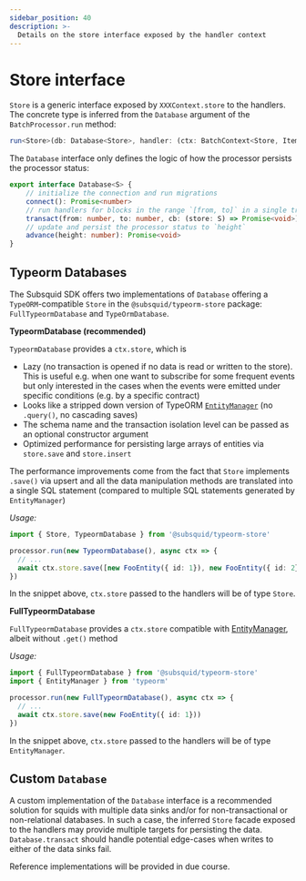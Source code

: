```yaml
---
sidebar_position: 40
description: >-
  Details on the store interface exposed by the handler context
---
```


# Store interface

`Store` is a generic interface exposed by `XXXContext.store` to the handlers. The concrete type is inferred from the `Database` argument of the `BatchProcessor.run` method:

```typescript
run<Store>(db: Database<Store>, handler: (ctx: BatchContext<Store, Item>) => Promise<void>): void
```

The `Database` interface only defines the logic of how the processor persists the processor status:

```typescript
export interface Database<S> {
    // initialize the connection and run migrations 
    connect(): Promise<number>
    // run handlers for blocks in the range `[from, to]` in a single transaction
    transact(from: number, to: number, cb: (store: S) => Promise<void>): Promise<void>
    // update and persist the processor status to `height`
    advance(height: number): Promise<void>
}
```

## Typeorm Databases

The Subsquid SDK offers two implementations of `Database` offering a `TypeORM`-compatible `Store` in the `@subsquid/typeorm-store` package: `FullTypeormDatabase` and `TypeOrmDatabase`. 

**TypeormDatabase (recommended)**

`TypeormDatabase` provides a `ctx.store`, which is

- Lazy (no transaction is opened if no data is read or written to the store). This is useful e.g. when one want to subscribe for some frequent events but only interested in the cases when the events were emitted under specific conditions (e.g. by a specific contract)
- Looks like a stripped down version of TypeORM [`EntityManager`](https://orkhan.gitbook.io/typeorm/docs/entity-manager-api) (no `.query()`, no cascading saves)
- The schema name and the transaction isolation level can be passed as an optional constructor argument
- Optimized performance for persisting large arrays of entities via `store.save` and `store.insert`

The performance improvements come from the fact that `Store` implements `.save()` via upsert and all the data manipulation methods are translated into a single SQL statement (compared to multiple SQL statements generated by `EntityManager`)
 
*Usage:*
 
```ts
import { Store, TypeormDatabase } from '@subsquid/typeorm-store'

processor.run(new TypeormDatabase(), async ctx => {
  // ...  
  await ctx.store.save([new FooEntity({ id: 1}), new FooEntity({ id: 2})])
})
```

In the snippet above, `ctx.store` passed to the handlers will be of type `Store`.

**FullTypeormDatabase**

`FullTypeormDatabase` provides a `ctx.store` compatible with [EntityManager](https://orkhan.gitbook.io/typeorm/docs/entity-manager-api), albeit without `.get()` method
 
*Usage:*
```ts
import { FullTypeormDatabase } from '@subsquid/typeorm-store'
import { EntityManager } from 'typeorm'

processor.run(new FullTypeormDatabase(), async ctx => {  
  // ...
  await ctx.store.save(new FooEntity({ id: 1}))
})
```

In the snippet above, `ctx.store` passed to the handlers will be of type `EntityManager`.
 
## Custom `Database`

A custom implementation of the `Database` interface is a recommended solution for squids with multiple data sinks and/or for non-transactional or non-relational databases. In such a case, the inferred `Store` facade exposed to the handlers may provide multiple targets for persisting the data. `Database.transact` should handle potential edge-cases when writes to either of the data sinks fail. 

Reference implementations will be provided in due course.
